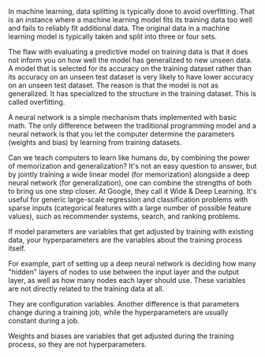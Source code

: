 In machine learning, data splitting is typically done to avoid overfitting. 
That is an instance where a machine learning model fits its training data too well and fails to reliably fit additional data.
The original data in a machine learning model is typically taken and split into three or four sets.


The flaw with evaluating a predictive model on training data is that it does not inform you on how
well the model has generalized to new unseen data. A model that is selected for its accuracy on the
training dataset rather than its accuracy on an unseen test dataset is very likely to have lower
accuracy on an unseen test dataset. The reason is that the model is not as generalized. It has
specialized to the structure in the training dataset. This is called overfitting.


A neural network is a simple mechanism thats implemented with basic math. 
The only difference between the traditional programming model and a neural network is that you 
let the computer determine the parameters (weights and bias) by learning from training datasets.


Can we teach computers to learn like humans do, by combining the power of memorization and
generalization? It's not an easy question to answer, but by jointly training a wide linear model (for
memorization) alongside a deep neural network (for generalization), one can combine the strengths
of both to bring us one step closer. At Google, they call it Wide & Deep Learning. It's useful for generic
large-scale regression and classification problems with sparse inputs (categorical features with a
large number of possible feature values), such as recommender systems, search, and ranking
problems.


If model parameters are variables that get adjusted by training with existing data, your hyperparameters are the variables about the training process itself. 

For example, part of setting up a deep neural network is deciding how many "hidden" layers of nodes to use between the input layer and the output layer, as well as how many nodes each layer should use. These variables are not directly related to the training data at all. 

They are configuration variables. Another difference is that parameters change during a training job, while the hyperparameters are usually constant during a job.

Weights and biases are variables that get adjusted during the training process, so they are not hyperparameters.